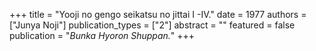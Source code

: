 +++
title = "Yooji no gengo seikatsu no jittai I -IV."
date = 1977
authors = ["Junya Noji"]
publication_types = ["2"]
abstract = ""
featured = false
publication = "*Bunka Hyoron Shuppan.*"
+++


